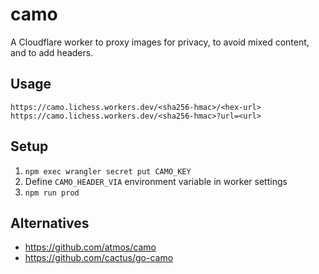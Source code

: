# camo

A Cloudflare worker to proxy images for privacy, to avoid mixed content,
and to add headers.

## Usage

```
https://camo.lichess.workers.dev/<sha256-hmac>/<hex-url>
https://camo.lichess.workers.dev/<sha256-hmac>?url=<url>
```

## Setup

1. `npm exec wrangler secret put CAMO_KEY`
2. Define `CAMO_HEADER_VIA` environment variable in worker settings
3. `npm run prod`

## Alternatives

- https://github.com/atmos/camo
- https://github.com/cactus/go-camo
